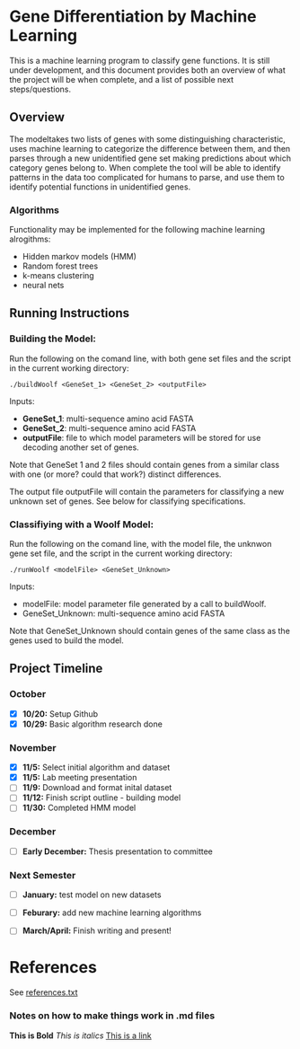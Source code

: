 #  Gene Differentiation by Machine Learning

This is a machine learning program to classify gene functions.  It is still under development, and this document provides both an overview of what the project will be when complete, and a list of possible next steps/questions.

## Overview

The modeltakes two lists of genes with some distinguishing characteristic, uses machine learning to categorize the difference between them, and then parses through a new unidentified gene set making predictions about which category genes belong to.   When complete the tool will be able to identify patterns in the data too complicated for humans to parse, and use them to identify potential functions in unidentified genes.

### Algorithms

Functionality may be implemented for the following machine learning alrogithms:

* Hidden markov models (HMM)
* Random forest trees
* k-means clustering
* neural nets

## Running Instructions

### Building the Model:

Run the following on the comand line, with both gene set files and the script in the current working directory:
```
./buildWoolf <GeneSet_1> <GeneSet_2> <outputFile>
```

Inputs:

* **GeneSet_1**: multi-sequence amino acid FASTA 
* **GeneSet_2**: multi-sequence amino acid FASTA 
* **outputFile**: file to which model parameters will be stored for use decoding another set of genes.

Note that GeneSet 1 and 2 files should contain genes from a similar class with one (or more? could that work?) distinct differences.

The output file outputFile will contain the parameters for classifying a new unknown set of genes.  See below for classifying specifications.

### Classifiying with a Woolf Model:

Run the following on the comand line, with the model file, the unknwon gene set file, and the script in the current working directory:
```
./runWoolf <modelFile> <GeneSet_Unknown>
```

Inputs:

* modelFile: model parameter file generated by a call to buildWoolf. 
* GeneSet_Unknown: multi-sequence amino acid FASTA 

Note that GeneSet_Unknown should contain genes of the same class as the genes used to build the model.


## Project Timeline

### October
 -[x] **10/20:** Setup Github 
 -[x] **10/29:** Basic algorithm research done

### November
 -[x] **11/5:** Select initial algorithm and dataset
 -[x] **11/5:** Lab meeting presentation
 -[ ] **11/9:** Download and format inital dataset
 -[ ] **11/12:** Finish script outline - building model
 -[ ] **11/30:** Completed HMM model

### December
 -[ ] **Early December:** Thesis presentation to committee

### Next Semester
 -[ ] **January:** test model on new datasets
 -[ ] **Feburary:** add new machine learning algorithms
 -[ ] **March/April:** Finish writing and present!


# References

See [references.txt](https://github.com/afarrellsherman/Woolf/blob/master/references.txt)


### Notes on how to make things work in .md files

**This is Bold**
*This is italics*
[This is a link](http://squamishclimbingmagazine.ca/wp-content/uploads/2015/01/AM_IMG_9142_1-1024x683.jpg)